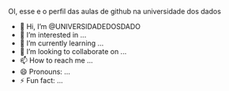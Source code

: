 OI, esse e o perfil das aulas de github na universidade dos dados

- 👋 Hi, I’m @UNIVERSIDADEDOSDADO
- 👀 I’m interested in ...
- 🌱 I’m currently learning ...
- 💞️ I’m looking to collaborate on ...
- 📫 How to reach me ...
- 😄 Pronouns: ...
- ⚡ Fun fact: ...

<!---
UNIVERSIDADEDOSDADO/UNIVERSIDADEDOSDADO is a ✨ special ✨ repository because its `README.md` (this file) appears on your GitHub profile.
You can click the Preview link to take a look at your changes.
--->
